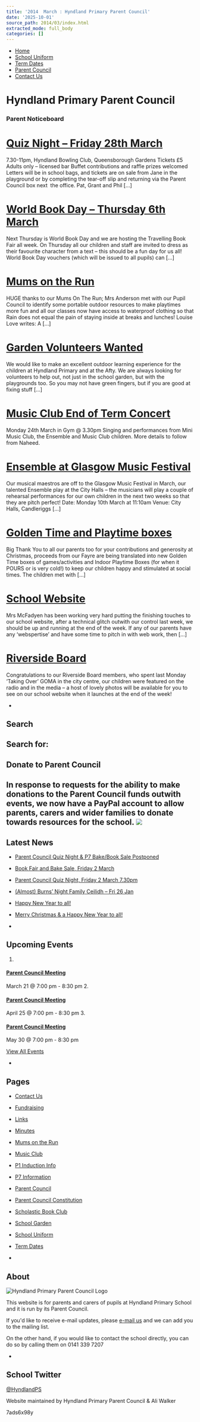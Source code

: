 ```yaml
---
title: '2014  March : Hyndland Primary Parent Council'
date: '2025-10-01'
source_path: 2014/03/index.html
extracted_mode: full_body
categories: []
---
```

- [Home](http://www.hyndlandprimaryparentcouncil.org)
- [School Uniform](school-uniform/)
- [Term Dates](term-dates/)
- [Parent Council](parent-council/)
- [Contact Us](contact-us/)

# Hyndland Primary Parent Council

### Parent Noticeboard

# [Quiz Night – Friday 28th March](/news/quiz-night-friday-28th-march/)

7.30-11pm, Hyndland Bowling Club, Queensborough Gardens Tickets £5 Adults only – licensed bar Buffet contributions and raffle prizes welcomed Letters will be in school bags, and tickets are on sale from Jane in the playground or by completing the tear-off slip and returning via the Parent Council box next &nbsp;the office. Pat, Grant and Phil […]

# [World Book Day – Thursday 6th March](/news/world-book-day-thursday-6th-march/)

Next Thursday is World Book Day and we are hosting the Travelling Book Fair all week. On Thursday all our children and staff are invited to&nbsp;dress as their favourite character from a text – this should be a fun day for us all! World Book Day vouchers (which will be issued to all pupils) can […]

# [Mums on the Run](/news/mums-on-the-run-6/)

HUGE thanks to our Mums On The Run; Mrs Anderson met with our Pupil Council to identify some portable outdoor resources to make playtimes more fun and all our classes now have access to waterproof clothing so that Rain does not equal the pain of staying inside at breaks and lunches! Louise Love writes: A […]

# [Garden Volunteers Wanted](/news/garden-volunteers-wanted/)

We would like to make an excellent outdoor learning experience for the children at Hyndland Primary and at the Afty. We are always looking for volunteers to help out, not just in the school garden, but with the playgrounds too. So you may not have green fingers, but if you are good at fixing stuff […]

# [Music Club End of Term Concert](/news/music-club-end-of-term-concert/)

Monday 24th March in Gym @ 3.30pm Singing and performances from Mini Music Club, the Ensemble and Music Club children. More details to follow from Naheed.

# [Ensemble at Glasgow Music Festival](/news/ensemble-at-glasgow-music-festival/)

Our musical maestros are off to the Glasgow Music Festival in March, our talented Ensemble play at the City Halls – the musicians will play a couple of rehearsal performances for our own children in the next two weeks so that they are pitch perfect! Date: Monday 10th March at 11:10am Venue: City Halls, Candleriggs […]

# [Golden Time and Playtime boxes](/news/golden-time-and-playtime-boxes/)

Big Thank You to all our parents too for your contributions and generosity at Christmas, proceeds from our Fayre are being translated into new Golden Time boxes of games/activities and Indoor Playtime Boxes (for when it POURS or is very cold!) to keep our children happy and stimulated at social times. The children met with […]

# [School Website](/news/school-website/)

Mrs McFadyen has been working very hard putting the finishing touches to our school website, after a technical glitch outwith our control last week, we should be up and running at the end of the week. If any of our parents have any ‘webspertise’ and have some time to pitch in with web work, then […]

# [Riverside Board](/news/riverside-board/)

Congratulations to our Riverside Board members, who spent last Monday ‘Taking Over’ GOMA in the city centre, our children were featured on the radio and in the media – a host of lovely photos will be available for you to see on our school website when it launches at the end of the week!

- 
## Search

Search for:
- 
## Donate to Parent Council

In response to requests for the ability to make donations to the Parent Council funds outwith events, we now have a PayPal account to allow parents, carers and wider families to donate towards resources for the school. [![](https://www.paypalobjects.com/en_US/i/btn/x-click-butcc-donate.gif)](https://www.paypal.com/cgi-bin/webscr?cmd=_s-xclick&hosted_button_id=BW7E8PDGXH45Y)
- 
## Latest News

- [Parent Council Quiz Night & P7 Bake/Book Sale Postponed](/news/parent-council-quiz-night-p7-bake-book-sale-postponed/)
- [Book Fair and Bake Sale, Friday 2 March](/news/book-fair-and-bake-sale-friday-2-march/)
- [Parent Council Quiz Night, Friday 2 March 7.30pm](/news/parent-council-quiz-night-friday-2-march-7-30pm/)
- [(Almost) Burns’ Night Family Ceilidh – Fri 26 Jan](/news/almost-burns-night-family-ceilidh-fri-26-jan/)
- [Happy New Year to all!](/news/happy-new-year-to-all/)
- [Merry Christmas & a Happy New Year to all!](/news/merry-christmas-a-happy-new-year-to-all/)

- 
## Upcoming Events

1. 
#### [Parent Council Meeting](event/parent-council-meeting-17/)

March 21 @ 7:00 pm - 8:30 pm
2. 
#### [Parent Council Meeting](event/parent-council-meeting-18/)

April 25 @ 7:00 pm - 8:30 pm
3. 
#### [Parent Council Meeting](event/parent-council-meeting-19/)

May 30 @ 7:00 pm - 8:30 pm

[View All Events](events/)

- 
## Pages

- [Contact Us](contact-us/)
- [Fundraising](fundraising/)
- [Links](links/)
- [Minutes](minutes-archive/)
- [Mums on the Run](mums-on-the-run/)
- [Music Club](music-club/)
- [P1 Induction Info](p1-induction-info/)
- [P7 Information](p7-information/)
- [Parent Council](parent-council/)
- [Parent Council Constitution](parent-council-constitution/)
- [Scholastic Book Club](scholastic-book-club/)
- [School Garden](school-garden/)
- [School Uniform](school-uniform/)
- [Term Dates](term-dates/)

- 
## About

 ![Hyndland Primary Parent Council Logo](/assets/images/2012/02/logo.gif)

This website is for parents and carers of pupils at Hyndland Primary School and it is run by its Parent Council.

If you'd like to receive e-mail updates, please [e-mail us](mailto:enquiries@hyndlandprimaryparentcouncil.org) and we can add you to the mailing list.

On the other hand, if you would like to contact the school directly, you can do so by calling them on 0141 339 7207

- 
## School Twitter
[@HyndlandPS](https://twitter.com/HyndlandPS)

Website maintained by Hyndland Primary Parent Council & Ali Walker

7ads6x98y
